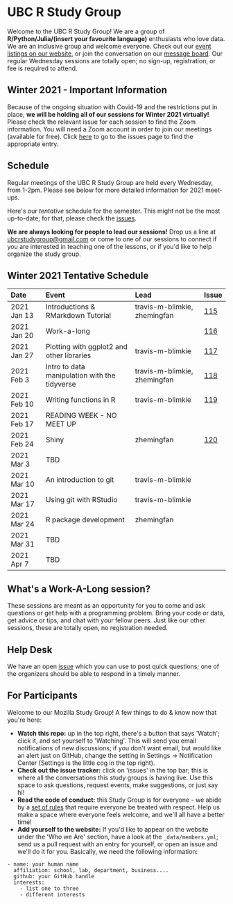 UBC R Study Group
=======================

Welcome to the UBC R Study Group! We are a group of **R/Python/Julia/(insert
your favourite language)** enthusiasts who love data. We are an inclusive group
and welcome everyone. Check out our [event listings on our
website](http://ubc-r-study-group.github.io/studyGroup/), or join the
conversation on our [message
board](https://github.com/ubc-r-study-group/studyGroup/issues). Our regular
Wednesday sessions are totally open; no sign-up, registration, or fee is
required to attend.

## Winter 2021 - Important Information
Because of the ongoing situation with Covid-19 and the restrictions put in 
place, **we will be holding all of our sessions for Winter 2021 virtually!** 
Please check the relevant issue for each session to find the Zoom information.
You will need a Zoom account in order to join our meetings (available for 
free). Click [here](https://github.com/UBC-R-Study-group/studyGroup/issues) to 
go to the issues page to find the appropriate entry.

## Schedule
Regular meetings of the UBC R Study Group are held every Wednesday, from 1-2pm.
Please see below for more detailed information for 2021 meet-ups.

Here's our *tentative* schedule for the semester. This might not be the most
up-to-date; for that, please check the
[issues](https://github.com/UBC-R-Study-group/studyGroup/issues).

**We are always looking for people to lead our sessions!** Drop us a line at
ubcrstudygroup@gmail.com or come to one of our sessions to connect if you are
interested in teaching one of the lessons, or if you'd like to help organize
the study group.

## Winter 2021 Tentative Schedule
| Date        | Event                                         | Lead                         | Issue                                                             |
|:------------|:----------------------------------------------|:-----------------------------|:------------------------------------------------------------------|
| 2021 Jan 13 | Introductions & RMarkdown Tutorial            | travis-m-blimkie, zhemingfan | [115](https://github.com/UBC-R-Study-group/studyGroup/issues/115) |
| 2021 Jan 20 | Work-a-long                                   |                              | [116](https://github.com/UBC-R-Study-group/studyGroup/issues/116) |
| 2021 Jan 27 | Plotting with ggplot2 and other libraries     | travis-m-blimkie             | [117](https://github.com/UBC-R-Study-group/studyGroup/issues/117) |
| 2021 Feb 3  | Intro to data manipulation with the tidyverse | travis-m-blimkie, zhemingfan | [118](https://github.com/UBC-R-Study-group/studyGroup/issues/118) |
| 2021 Feb 10 | Writing functions in R                        | travis-m-blimkie             | [119](https://github.com/UBC-R-Study-group/studyGroup/issues/119) |
| 2021 Feb 17 | READING WEEK - NO MEET UP                     |                              |                                                                   |
| 2021 Feb 24 | Shiny                                         | zhemingfan                   | [120](https://github.com/UBC-R-Study-group/studyGroup/issues/120) |
| 2021 Mar 3  | TBD                                           |                              |                                                                   |
| 2021 Mar 10 | An introduction to git                        | travis-m-blimkie             |                                                                   |
| 2021 Mar 17 | Using git with RStudio                        | travis-m-blimkie             |                                                                   |
| 2021 Mar 24 | R package development                         | zhemingfan                   |                                                                   |
| 2021 Mar 31 | TBD                                           |                              |                                                                   |
| 2021 Apr 7  | TBD                                           |                              |                                                                   |

## What's a Work-A-Long session?
These sessions are meant as an opportunity for you to come and ask questions or
get help with a programming problem. Bring your code or data, get advice or
tips, and chat with your fellow peers. Just like our other sessions, these are
totally open, no registration needed.

## Help Desk
We have an open [issue](https://github.com/UBC-R-Study-group/studyGroup/issues/102) 
which you can use to post quick questions; one of the organizers should be 
able to respond in a timely manner.

## For Participants
Welcome to our Mozilla Study Group! A few things to do & know now that you're here:

 - **Watch this repo:** up in the top right, there's a button that says 'Watch';
 click it, and set yourself to 'Watching'. This will send you email
 notifications of new discussions; if you don't want email, but would like an
 alert just on GitHub, change the setting in Settings -> Notification Center
 (Settings is the little cog in the top right).
 - **Check out the issue tracker:** click on 'issues' in the top bar; this is 
 where all the conversations this study groups is having live. Use this space 
 to ask questions, request events, make suggestions, or just say hi!
  - **Read the code of conduct:** this Study Group is for everyone - we abide by
 a [set of rules](https://www.mozillascience.org/code-of-conduct/) that require
 everyone be treated with respect. Help us make a space where everyone feels
 welcome, and we'll all have a better time!
 - **Add yourself to the website:** If you'd like to appear on the website under
 the 'Who we Are' section, have a look at the `_data/members.yml`; send us a
 pull request with an entry for yourself, or open an issue and we'll do it for
 you. Basically, we need the following information:


```
- name: your human name
  affiliation: school, lab, department, business....
  github: your GitHub handle
  interests:
    - list one to three
    - different interests
```
